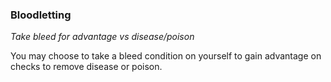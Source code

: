 
### Bloodletting

_Take bleed for advantage vs disease/poison_

You may choose to take a bleed condition on yourself to gain advantage on checks to remove disease or poison.
